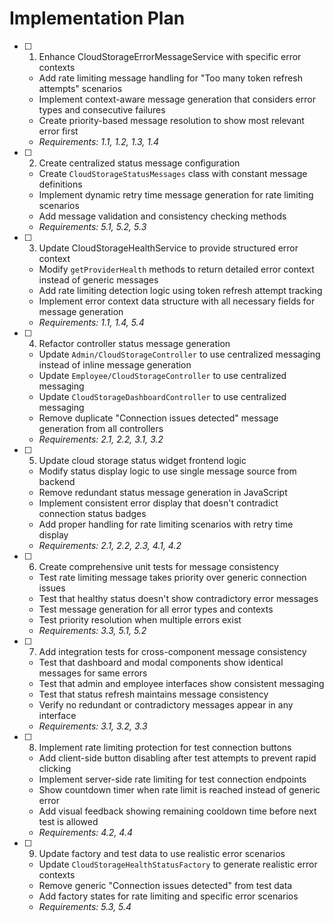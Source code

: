 # Implementation Plan

- [ ] 1. Enhance CloudStorageErrorMessageService with specific error contexts
  - Add rate limiting message handling for "Too many token refresh attempts" scenarios
  - Implement context-aware message generation that considers error types and consecutive failures
  - Create priority-based message resolution to show most relevant error first
  - _Requirements: 1.1, 1.2, 1.3, 1.4_

- [ ] 2. Create centralized status message configuration
  - Create `CloudStorageStatusMessages` class with constant message definitions
  - Implement dynamic retry time message generation for rate limiting scenarios
  - Add message validation and consistency checking methods
  - _Requirements: 5.1, 5.2, 5.3_

- [ ] 3. Update CloudStorageHealthService to provide structured error context
  - Modify `getProviderHealth` methods to return detailed error context instead of generic messages
  - Add rate limiting detection logic using token refresh attempt tracking
  - Implement error context data structure with all necessary fields for message generation
  - _Requirements: 1.1, 1.4, 5.4_

- [ ] 4. Refactor controller status message generation
  - Update `Admin/CloudStorageController` to use centralized messaging instead of inline message generation
  - Update `Employee/CloudStorageController` to use centralized messaging
  - Update `CloudStorageDashboardController` to use centralized messaging
  - Remove duplicate "Connection issues detected" message generation from all controllers
  - _Requirements: 2.1, 2.2, 3.1, 3.2_

- [ ] 5. Update cloud storage status widget frontend logic
  - Modify status display logic to use single message source from backend
  - Remove redundant status message generation in JavaScript
  - Implement consistent error display that doesn't contradict connection status badges
  - Add proper handling for rate limiting scenarios with retry time display
  - _Requirements: 2.1, 2.2, 2.3, 4.1, 4.2_

- [ ] 6. Create comprehensive unit tests for message consistency
  - Test rate limiting message takes priority over generic connection issues
  - Test that healthy status doesn't show contradictory error messages
  - Test message generation for all error types and contexts
  - Test priority resolution when multiple errors exist
  - _Requirements: 3.3, 5.1, 5.2_

- [ ] 7. Add integration tests for cross-component message consistency
  - Test that dashboard and modal components show identical messages for same errors
  - Test that admin and employee interfaces show consistent messaging
  - Test that status refresh maintains message consistency
  - Verify no redundant or contradictory messages appear in any interface
  - _Requirements: 3.1, 3.2, 3.3_

- [ ] 8. Implement rate limiting protection for test connection buttons
  - Add client-side button disabling after test attempts to prevent rapid clicking
  - Implement server-side rate limiting for test connection endpoints
  - Show countdown timer when rate limit is reached instead of generic error
  - Add visual feedback showing remaining cooldown time before next test is allowed
  - _Requirements: 4.2, 4.4_

- [ ] 9. Update factory and test data to use realistic error scenarios
  - Update `CloudStorageHealthStatusFactory` to generate realistic error contexts
  - Remove generic "Connection issues detected" from test data
  - Add factory states for rate limiting and specific error scenarios
  - _Requirements: 5.3, 5.4_
